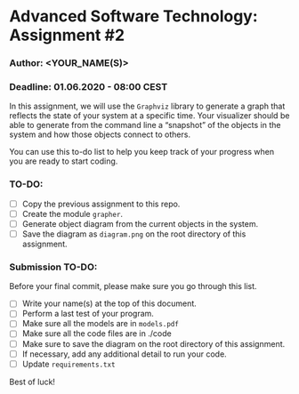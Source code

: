# Advanced Software Technology: Assignment \#2
### Author: <YOUR_NAME(S)>

### Deadline: 01.06.2020 - 08:00 CEST

In this assignment, we will use the `Graphviz` library to generate a graph that reflects the state of your system at a specific time. Your visualizer should be able to generate from the command line a “snapshot” of the objects in the system and how those objects connect to others.

You can use this to-do list to help you keep track of your progress when you are ready to start coding.

### TO-DO:
- [ ] Copy the previous assignment to this repo.
- [ ] Create the module `grapher`.
- [ ] Generate object diagram from the current objects in the system.
- [ ] Save the diagram as `diagram.png` on the root directory of this assignment.

### Submission TO-DO:
Before your final commit, please make sure you go through this list.
- [ ] Write your name(s) at the top of this document.
- [ ] Perform a last test of your program.
- [ ] Make sure all the models are in `models.pdf`
- [ ] Make sure all the code files are in ./code
- [ ] Make sure to save the diagram on the root directory of this assignment. 
- [ ] If necessary, add any additional detail to run your code.
- [ ] Update `requirements.txt`

Best of luck!
